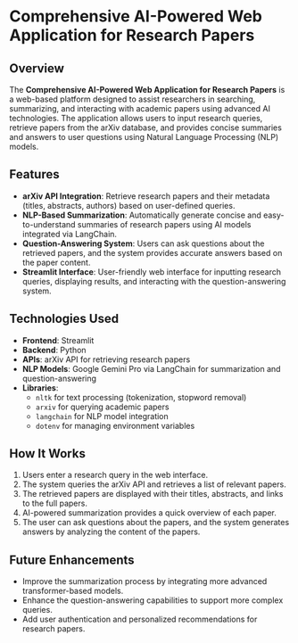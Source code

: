 # Comprehensive AI-Powered Web Application for Research Papers

## Overview
The **Comprehensive AI-Powered Web Application for Research Papers** is a web-based platform designed to assist researchers in searching, summarizing, and interacting with academic papers using advanced AI technologies. The application allows users to input research queries, retrieve papers from the arXiv database, and provides concise summaries and answers to user questions using Natural Language Processing (NLP) models.

## Features
- **arXiv API Integration**: Retrieve research papers and their metadata (titles, abstracts, authors) based on user-defined queries.
- **NLP-Based Summarization**: Automatically generate concise and easy-to-understand summaries of research papers using AI models integrated via LangChain.
- **Question-Answering System**: Users can ask questions about the retrieved papers, and the system provides accurate answers based on the paper content.
- **Streamlit Interface**: User-friendly web interface for inputting research queries, displaying results, and interacting with the question-answering system.

## Technologies Used
- **Frontend**: Streamlit
- **Backend**: Python
- **APIs**: arXiv API for retrieving research papers
- **NLP Models**: Google Gemini Pro via LangChain for summarization and question-answering
- **Libraries**: 
  - `nltk` for text processing (tokenization, stopword removal)
  - `arxiv` for querying academic papers
  - `langchain` for NLP model integration
  - `dotenv` for managing environment variables

## How It Works
1. Users enter a research query in the web interface.
2. The system queries the arXiv API and retrieves a list of relevant papers.
3. The retrieved papers are displayed with their titles, abstracts, and links to the full papers.
4. AI-powered summarization provides a quick overview of each paper.
5. The user can ask questions about the papers, and the system generates answers by analyzing the content of the papers.


## Future Enhancements
- Improve the summarization process by integrating more advanced transformer-based models.
- Enhance the question-answering capabilities to support more complex queries.
- Add user authentication and personalized recommendations for research papers.

